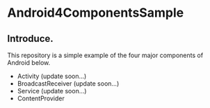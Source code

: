 # Android4ComponentsSample

## Introduce.

This repository is a simple example of the four major components of Android below.

- Activity (update soon...)
- BroadcastReceiver (update soon...)
- Service (update soon...)
- ContentProvider
